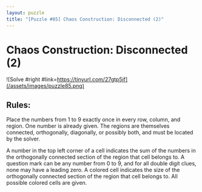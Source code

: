 ```yaml
---
layout: puzzle
title: "[Puzzle #85] Chaos Construction: Disconnected (2)"
---
```


# Chaos Construction: Disconnected (2)

![Solve #right #link=https://tinyurl.com/27gtp5jf](/assets/images/puzzle85.png)

## Rules:

Place the numbers from 1 to 9 exactly once in every row, column, and region. One number is already given. The regions are themselves connected, orthogonally, diagonally, or possibly both, and must be located by the solver.

A number in the top left corner of a cell indicates the sum of the numbers in the orthogonally connected section of the region that cell belongs to. A question mark can be any number from 0 to 9, and for all double digit clues, none may have a leading zero. A colored cell indicates the size of the orthogonally connected section of the region that cell belongs to. All possible colored cells are given. 